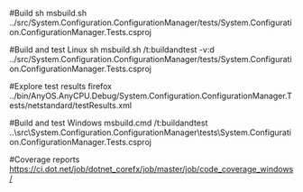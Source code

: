 #Build
sh msbuild.sh ../src/System.Configuration.ConfigurationManager/tests/System.Configuration.ConfigurationManager.Tests.csproj

#Build and test Linux
sh msbuild.sh /t:buildandtest -v:d ../src/System.Configuration.ConfigurationManager/tests/System.Configuration.ConfigurationManager.Tests.csproj

#Explore test results
firefox ../bin/AnyOS.AnyCPU.Debug/System.Configuration.ConfigurationManager.Tests/netstandard/testResults.xml

#Build and test Windows
msbuild.cmd /t:buildandtest ..\src\System.Configuration.ConfigurationManager\tests\System.Configuration.ConfigurationManager.Tests.csproj

#Coverage reports
https://ci.dot.net/job/dotnet_corefx/job/master/job/code_coverage_windows/

